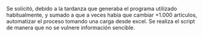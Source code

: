   Se solicitó, debido a la tardanza que generaba el programa utilizado habitualmente, y sumado a que a veces había que cambiar +1.000 articulos, automatizar el proceso tomando una carga desde excel.
Se realiza el script de manera que no se vulnere información sencible.
